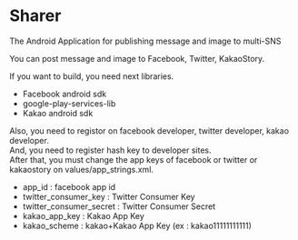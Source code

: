 Sharer
======

The Android Application for publishing message and image to multi-SNS

You can post message and image to Facebook, Twitter, KakaoStory.

If you want to build, you need next libraries.
<ul>
<li>Facebook android sdk</li>
<li>google-play-services-lib</li>
<li>Kakao android sdk
</ul>
Also, you need to registor on facebook developer, twitter developer, kakao developer.<br />
And, you need to register hash key to developer sites.<br />
After that, you must change the app keys of facebook or twitter or kakaostory on values/app_strings.xml.
<ul>
<li>app_id : facebook app id</li>
<li>twitter_consumer_key : Twitter Consumer Key</li>
<li>twitter_consumer_secret : Twitter Consumer Secret</li>
<li>kakao_app_key : Kakao App Key</li>
<li>kakao_scheme : kakao+Kakao App Key (ex : kakao11111111111)</li>
</ul>

